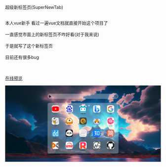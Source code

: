 超级新标签页(SuperNewTab)


<br>
本人vue新手 看过一遍vue文档就直接开始这个项目了
<br><br>
一直感觉市面上的新标签页不咋好看(对于我来说)    
<br><br>
于是就写了这个新标签页  
<br><br>
目前还有很多bug
<br><br>

<br>


 [在线预览](https://super-new-tab.vercel.app/)  

![image](https://github.com/psmg123/SuperNewTab/blob/main/public/1.jpeg)

